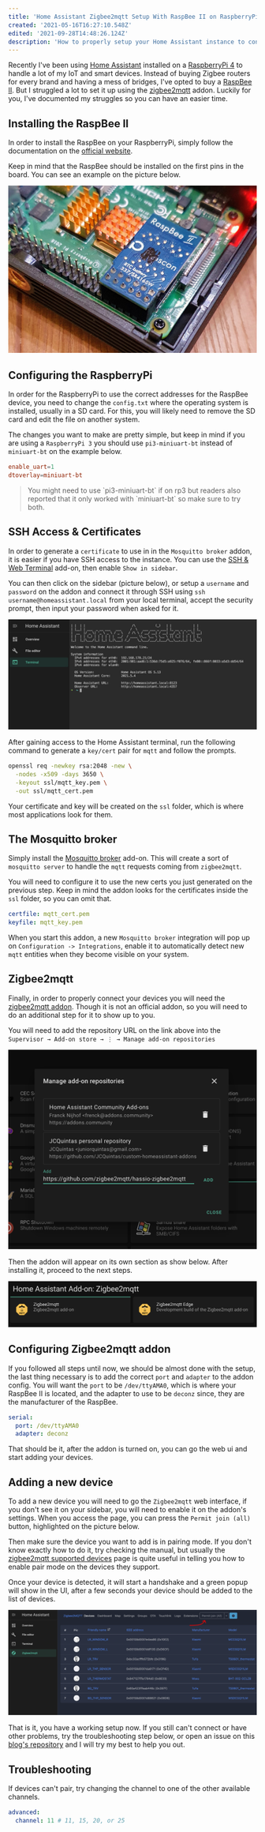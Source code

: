 ```yaml
---
title: 'Home Assistant Zigbee2mqtt Setup With RaspBee II on RaspberryPi'
created: '2021-05-16T16:27:10.548Z'
edited: '2021-09-28T14:48:26.124Z'
description: 'How to properly setup your Home Assistant instance to connect to your Zigbee devices using RaspBee II.'
---
```


Recently I've been using [Home Assistant](https://www.home-assistant.io/) installed on a [RaspberryPi 4](https://www.raspberrypi.org/products/raspberry-pi-4-model-b/) to handle a lot of my IoT and smart devices. Instead of buying Zigbee routers for every brand and having a mess of bridges, I've opted to buy a [RaspBee II](https://phoscon.de/en/raspbee2). But I struggled a lot to set it up using the [zigbee2mqtt](https://www.zigbee2mqtt.io/) addon. Luckily for you, I've documented my struggles so you can have an easier time.

## Installing the RaspBee II

In order to install the RaspBee on your RaspberryPi, simply follow the documentation on the [official website](https://phoscon.de/en/raspbee2/install#connection).

Keep in mind that the RaspBee should be installed on the first pins in the board. You can see an example on the picture below.

![RaspberryPi 4 board with a RaspBee II correctly connected to it](./raspbee-ii-install.jpg)

## Configuring the RaspberryPi

In order for the RaspberryPi to use the correct addresses for the RaspBee device, you need to change the `config.txt` where the operating system is installed, usually in a SD card. For this, you will likely need to remove the SD card and edit the file on another system.

The changes you want to make are pretty simple, but keep in mind if you are using a `RaspberryPi 3` you should use `pi3-miniuart-bt` instead of `miniuart-bt` on the example below.

```conf
enable_uart=1
dtoverlay=miniuart-bt
```

<blockquote class="right">You might need to use `pi3-miniuart-bt` if on rp3 but readers also reported that it only worked with `miniuart-bt` so make sure to try both.</blockquote>

## SSH Access & Certificates

In order to generate a `certificate` to use in in the `Mosquitto broker` addon, it is easier if you have SSH access to the instance. You can use the [SSH & Web Terminal](https://github.com/hassio-addons/addon-ssh) add-on, then enable `Show in sidebar`.

You can then click on the sidebar (picture below), or setup a `username` and `password` on the addon and connect it through SSH using `ssh username@homeassistant.local` from your local terminal, accept the security prompt, then input your password when asked for it.

![Example of how the SSH & Web Terminal screen looks like from inside Home Assistant](./ssh-and-web-terminal.jpg)

After gaining access to the Home Assistant terminal, run the following command to generate a `key/cert` pair for `mqtt` and follow the prompts.

```bash
openssl req -newkey rsa:2048 -new \
  -nodes -x509 -days 3650 \
  -keyout ssl/mqtt_key.pem \
  -out ssl/mqtt_cert.pem
```

Your certificate and key will be created on the `ssl` folder, which is where most applications look for them.

## The Mosquitto broker

Simply install the [Mosquitto broker](https://github.com/home-assistant/addons/tree/master/mosquitto) add-on. This will create a sort of `mosquitto server` to handle the `mqtt` requests coming from `zigbee2mqtt`.

You will need to configure it to use the new certs you just generated on the previous step. Keep in mind the addon looks for the certificates inside the `ssl` folder, so you can omit that.

```yaml
certfile: mqtt_cert.pem
keyfile: mqtt_key.pem
```

When you start this addon, a new `Mosquitto broker` integration will pop up on `Configuration -> Integrations`, enable it to automatically detect new `mqtt` entities when they become visible on your system.

## Zigbee2mqtt

Finally, in order to properly connect your devices you will need the [zigbee2mqtt addon](https://github.com/zigbee2mqtt/hassio-zigbee2mqtt). Though it is not an official addon, so you will need to do an additional step for it to show up to you.

You will need to add the repository URL on the link above into the `Supervisor → Add-on store → ⋮ → Manage add-on repositories`

![Screen of the Home Assistant "Manage add-on repositories" popup with the zigbee2mqtt addon url filled](./add-hassio-zigbee2mqtt-repository.png)

Then the addon will appear on its own section as show below. After installing it, proceed to the next steps.

![Home Assistant addon section showing both the regular and edge versions of the addon](./zigbee2mqtt-addon.png)

## Configuring Zigbee2mqtt addon

If you followed all steps until now, we should be almost done with the setup, the last thing necessary is to add the correct `port` and `adapter` to the addon config. You will want the `port` to be `/dev/ttyAMA0`, which is where your RaspBee II is located, and the adapter to use to be `deconz` since, they are the manufacturer of the RaspBee.

```yaml
serial:
  port: /dev/ttyAMA0
  adapter: deconz
```

That should be it, after the addon is turned on, you can go the web ui and start adding your devices.

## Adding a new device

To add a new device you will need to go the `Zigbee2mqtt` web interface, if you don't see it on your sidebar, you will need to enable it on the addon's settings. When you access the page, you can press the `Permit join (all)` button, highlighted on the picture below.

Then make sure the device you want to add is in pairing mode. If you don't know exactly how to do it, try checking the manual, but usually the [zigbee2mqtt supported devices](https://www.zigbee2mqtt.io/information/supported_devices.html) page is quite useful in telling you how to enable pair mode on the devices they support.

Once your device is detected, it will start a handshake and a green popup will show in the UI, after a few seconds your device should be added to the list of devices.

![Zigbee2mqtt web interface with a red arrow pointing to the "Permit join (all)" button](./permit-join.png)

That is it, you have a working setup now. If you still can't connect or have other problems, try the troubleshooting step below, or open an issue on this [blog's repository](https://github.com/JCQuintas/mind-components/issues) and I will try my best to help you out.

## Troubleshooting

If devices can't pair, try changing the channel to one of the other available channels.

```yaml
advanced:
  channel: 11 # 11, 15, 20, or 25
```
